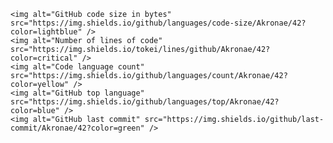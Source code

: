 	<img alt="GitHub code size in bytes" src="https://img.shields.io/github/languages/code-size/Akronae/42?color=lightblue" />
	<img alt="Number of lines of code" src="https://img.shields.io/tokei/lines/github/Akronae/42?color=critical" />
	<img alt="Code language count" src="https://img.shields.io/github/languages/count/Akronae/42?color=yellow" />
	<img alt="GitHub top language" src="https://img.shields.io/github/languages/top/Akronae/42?color=blue" />
	<img alt="GitHub last commit" src="https://img.shields.io/github/last-commit/Akronae/42?color=green" />
